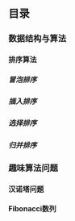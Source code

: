 ## 目录

### 数据结构与算法

#### 排序算法

##### 冒泡排序

##### 插入排序

##### 选择排序 

##### 归并排序 

### 趣味算法问题

#### 汉诺塔问题

#### Fibonacci数列
